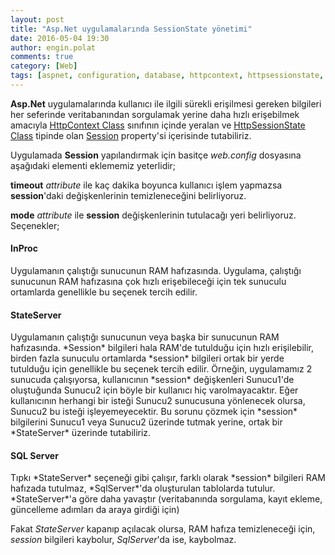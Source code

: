 ```yaml
---
layout: post
title: "Asp.Net uygulamalarında SessionState yönetimi"
date: 2016-05-04 19:30
author: engin.polat
comments: true
category: [Web]
tags: [aspnet, configuration, database, httpcontext, httpsessionstate, inproc, mode, property, session, sessionstate, sqlconnectionstring, sqlserver, stateconnectionstring, stateserver, system.web, timeout, veritabanı]
---
```

**Asp.Net** uygulamalarında kullanıcı ile ilgili sürekli erişilmesi gereken bilgileri her seferinde veritabanından sorgulamak yerine daha hızlı erişebilmek amacıyla <a href="http://msdn.microsoft.com/library/system.web.httpcontext" target="_blank" rel="noopener">HttpContext Class</a> sınıfının içinde yeralan ve <a href="http://msdn.microsoft.com/library/system.web.sessionstate.httpsessionstate" target="_blank" rel="noopener">HttpSessionState Class</a> tipinde olan <a href="http://msdn.microsoft.com/library/system.web.httpcontext.session" target="_blank" rel="noopener">Session</a> property'si içerisinde tutabiliriz.

Uygulamada **Session** yapılandırmak için basitçe *web.config* dosyasına aşağıdaki elementi eklememiz yeterlidir;

<script src="https://gist.github.com/polatengin/3202a4df0106fd84c91930d58b8b09a5.js?file=web.config"></script>

**timeout** *attribute* ile kaç dakika boyunca kullanıcı işlem yapmazsa **session**'daki değişkenlerinin temizleneceğini belirliyoruz.

**mode** *attribute* ile **session** değişkenlerinin tutulacağı yeri belirliyoruz. Seçenekler;

<h4>InProc</h4>
Uygulamanın çalıştığı sunucunun RAM hafızasında. Uygulama, çalıştığı sunucunun RAM hafızasına çok hızlı erişebileceği için tek sunuculu ortamlarda genellikle bu seçenek tercih edilir.

<script src="https://gist.github.com/polatengin/3202a4df0106fd84c91930d58b8b09a5.js?file=web-inproc.config"></script>

<h4>StateServer</h4>
Uygulamanın çalıştığı sunucunun veya başka bir sunucunun RAM hafızasında. *Session* bilgileri hala RAM'de tutulduğu için hızlı erişilebilir, birden fazla sunuculu ortamlarda *session* bilgileri ortak bir yerde tutulduğu için genellikle bu seçenek tercih edilir. Örneğin, uygulamamız 2 sunucuda çalışıyorsa, kullanıcının *session* değişkenleri Sunucu1'de oluştuğunda Sunucu2 için böyle bir kullanıcı hiç varolmayacaktır. Eğer kullanıcının herhangi bir isteği Sunucu2 sunucusuna yönlenecek olursa, Sunucu2 bu isteği işleyemeyecektir. Bu sorunu çözmek için *session* bilgilerini Sunucu1 veya Sunucu2 üzerinde tutmak yerine, ortak bir *StateServer* üzerinde tutabiliriz.

<script src="https://gist.github.com/polatengin/3202a4df0106fd84c91930d58b8b09a5.js?file=web-stateserver.config"></script>

<h4>SQL Server</h4>
Tıpkı *StateServer* seçeneği gibi çalışır, farklı olarak *session* bilgileri RAM hafızada tutulmaz, *SqlServer*'da oluşturulan tablolarda tutulur. *StateServer*'a göre daha yavaştır (veritabanında sorgulama, kayıt ekleme, güncelleme adımları da araya girdiği için)

Fakat *StateServer* kapanıp açılacak olursa, RAM hafıza temizleneceği için, *session* bilgileri kaybolur, *SqlServer*'da ise, kaybolmaz.

<script src="https://gist.github.com/polatengin/3202a4df0106fd84c91930d58b8b09a5.js?file=web-sqlserver.config"></script>